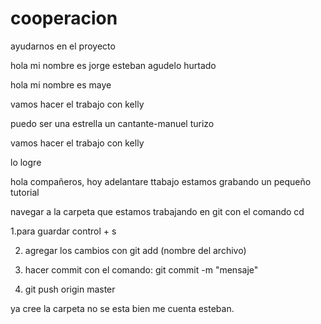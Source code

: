 # cooperacion
ayudarnos en el proyecto

hola mi nombre es jorge esteban agudelo hurtado

hola mi nombre es maye 

vamos hacer el trabajo con kelly 

puedo ser una estrella un cantante-manuel turizo 

vamos hacer el trabajo con kelly

lo logre  

hola compañeros, hoy adelantare ttabajo
estamos grabando un pequeño tutorial

navegar a la carpeta que estamos trabajando en git con el comando cd

1.para guardar control + s

2. agregar los cambios con git add (nombre del archivo)

3. hacer commit con el comando:  git commit -m "mensaje"

4. git push origin master


ya cree la carpeta no se esta bien me cuenta esteban.